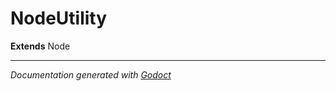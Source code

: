 # NodeUtility    
**Extends** Node
        








---
*Documentation generated with [Godoct](https://github.com/newwby/Godoct)*